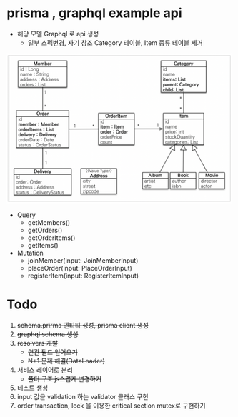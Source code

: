 
# prisma , graphql example api


- 해당 모델 Graphql 로 api 생성
    - 일부 스펙변경, 자기 참조 Category 테이블, Item 종류 테이블 제거

![model](images/model.webp)



- Query
    - getMembers()
    - getOrders()
    - getOrderItems()
    - getItems()
- Mutation
    - joinMember(input: JoinMemberInput)
    - placeOrder(input: PlaceOrderInput)
    - registerItem(input: RegisterItemInput)



# Todo

1. ~~schema.prirma 엔티티 생성, prisma client 생성~~
2. ~~graphql schema 생성~~
3. ~~resolvers 개발~~
    - ~~연관 필드 얻어오기~~
    - ~~N+1 문제 해결(DataLoader)~~
4. 서비스 레이어로 분리
    - ~~폴더 구조 js스럽게 변경하기~~
5. 테스트 생성
6. input 값을 validation 하는 validator 클래스 구현
7. order transaction, lock 을 이용한 critical section mutex로 구현하기